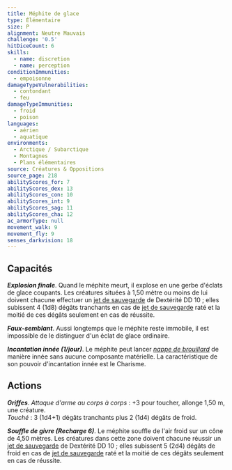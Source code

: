 ```yaml
---
title: Méphite de glace
type: Élémentaire
size: P
alignment: Neutre Mauvais
challenge: '0.5'
hitDiceCount: 6
skills:
  - name: discretion
  - name: perception
conditionImmunities:
  - empoisonne
damageTypeVulnerabilities:
  - contondant
  - feu
damageTypeImmunities:
  - froid
  - poison
languages:
  - aérien
  - aquatique
environments:
  - Arctique / Subarctique
  - Montagnes
  - Plans élémentaires
source: Créatures & Oppositions
source_page: 218
abilityScores_for: 7
abilityScores_dex: 13
abilityScores_con: 10
abilityScores_int: 9
abilityScores_sag: 11
abilityScores_cha: 12
ac_armorType: null
movement_walk: 9
movement_fly: 9
senses_darkvision: 18
---
```

## Capacités
_**Explosion finale**_. Quand le méphite meurt, il explose en une gerbe d'éclats de glace coupants. Les créatures situées à 1,50 mètre ou moins de lui doivent chacune effectuer un [jet de sauvegarde](/utiliser-les-caracteristiques/#jets-de-sauvegarde) de Dextérité DD 10 ; elles subissent 4 (1d8) dégâts tranchants en cas de [jet de sauvegarde](/utiliser-les-caracteristiques/#jets-de-sauvegarde) raté et la moitié de ces dégâts seulement en cas de réussite.

_**Faux-semblant**_. Aussi longtemps que le méphite reste immobile, il est impossible de le distinguer d'un éclat de glace ordinaire.

_**Incantation innée (1/jour)**_. Le méphite peut lancer [_nappe de brouillard_](/grimoire/nappe-de-brouillard/) de manière innée sans aucune composante matérielle. La caractéristique de son pouvoir d'incantation innée est le Charisme.

## Actions
_**Griffes**_. _Attaque d'arme au corps à corps_ : +3 pour toucher, allonge 1,50 m, une créature.  
_Touché_ : 3 (1d4+1) dégâts tranchants plus 2 (1d4) dégâts de froid.

_**Souffle de givre (Recharge 6)**_. Le méphite souffle de l'air froid sur un cône de 4,50 mètres. Les créatures dans cette zone doivent chacune réussir un [jet de sauvegarde](/utiliser-les-caracteristiques/#jets-de-sauvegarde) de Dextérité DD 10 ; elles subissent 5 (2d4) dégâts de froid en cas de [jet de sauvegarde](/utiliser-les-caracteristiques/#jets-de-sauvegarde) raté et la moitié de ces dégâts seulement en cas de réussite.
